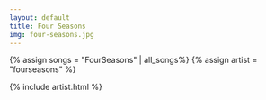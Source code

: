 ```yaml
---
layout: default
title: Four Seasons
img: four-seasons.jpg
---
```

{% assign songs = "FourSeasons" | all_songs%}
{% assign artist = "fourseasons" %}

{% include artist.html %}

